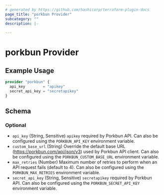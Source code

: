```yaml
---
# generated by https://github.com/hashicorp/terraform-plugin-docs
page_title: "porkbun Provider"
subcategory: ""
description: |-
  
---
```


# porkbun Provider



## Example Usage

```terraform
provider "porkbun" {
  api_key        = "apikey"
  secret_api_key = "secretapikey"
}
```

<!-- schema generated by tfplugindocs -->
## Schema

### Optional

- `api_key` (String, Sensitive) `apikey` required by Porkbun API. Can also be configured using the `PORKBUN_API_KEY` environment variable.
- `custom_base_url` (String) Override the default base URL (https://porkbun.com/api/json/v3) used by Porkbun API client. Can also be configured using the `PORKBUN_CUSTOM_BASE_URL` environment variable.
- `max_retries` (Number) Maximum number of retries to perform when an API request fails (default to 4). Can also be configured using the `PORKBUN_MAX_RETRIES` environment variable.
- `secret_api_key` (String, Sensitive) `secretapikey` required by Porkbun API. Can also be configured using the `PORKBUN_SECRET_API_KEY` environment variable.
